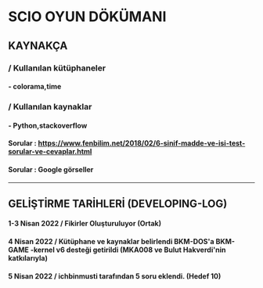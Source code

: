 # SCIO OYUN DÖKÜMANI

## KAYNAKÇA
### / Kullanılan kütüphaneler
#### - colorama,time
### / Kullanılan kaynaklar
#### - Python,stackoverflow
#### Sorular : https://www.fenbilim.net/2018/02/6-sinif-madde-ve-isi-test-sorular-ve-cevaplar.html
#### Sorular : Google görseller

-----------------------------------------------------------------------------------------------------------------
## GELİŞTİRME TARİHLERİ (DEVELOPING-LOG)
#### 1-3 Nisan 2022 / Fikirler Oluşturuluyor (Ortak)
#### 4 Nisan 2022 / Kütüphane ve kaynaklar belirlendi BKM-DOS'a BKM-GAME -kernel v6 desteği getirildi (MKA008 ve Bulut Hakverdi'nin katkılarıyla)
#### 5 Nisan 2022 / ichbinmusti tarafından 5 soru eklendi. (Hedef 10)


